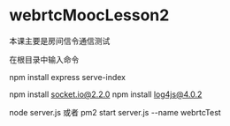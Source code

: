 # webrtcMoocLesson2

本课主要是房间信令通信测试

在根目录中输入命令

npm install express serve-index

npm install socket.io@2.2.0
npm install log4js@4.0.2

node server.js
或者
pm2 start server.js --name webrtcTest